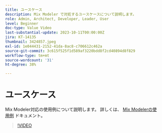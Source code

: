 ```yaml
---
title: ユースケース
description: Mix Modeler で対処するユースケースについて説明します。
role: Admin, Architect, Developer, Leader, User
level: Beginner
doc-type: Value Video
last-substantial-update: 2023-10-11T00:00:00Z
jira: KT-14135
thumbnail: 3424857.jpeg
exl-id: 1e044431-2152-41da-8ac8-c706612c462a
source-git-commit: 3c615f525f1d589af3220bdd8f2cd40894d8f829
workflow-type: tm+mt
source-wordcount: '31'
ht-degree: 38%

---
```


# ユースケース

Mix Modeler対応の使用例について説明します。 詳しくは、 [Mix Modelerの使用例](https://experienceleague.adobe.com/docs/mix-modeler/using/get-started/workflow.html) ドキュメント。

>[!VIDEO](https://video.tv.adobe.com/v/3424857?learn=on)
